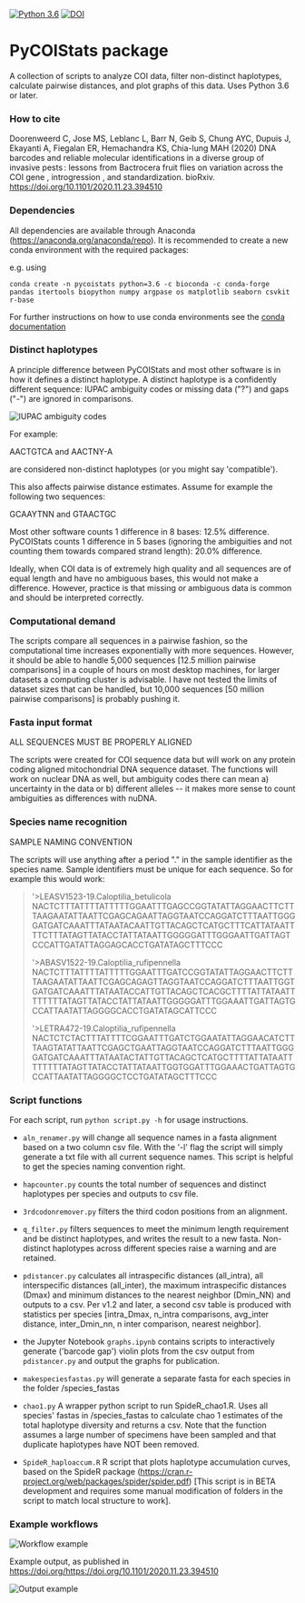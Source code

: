 [![Python 3.6](https://img.shields.io/badge/python-3.6-blue.svg)](https://www.python.org/downloads/release/python-360/)
[![DOI](https://zenodo.org/badge/264048060.svg)](https://zenodo.org/badge/latestdoi/264048060)

# PyCOIStats package
A collection of scripts to analyze COI data, filter non-distinct haplotypes, calculate pairwise distances, and plot graphs of this data. Uses Python 3.6 or later.


### How to cite

Doorenweerd C, Jose MS, Leblanc L, Barr N, Geib S, Chung AYC, Dupuis J, Ekayanti A, Fiegalan ER, Hemachandra KS, Chia-lung MAH (2020) DNA barcodes and reliable molecular identifications in a diverse group of invasive pests : lessons from Bactrocera fruit flies on variation across the COI gene , introgression , and standardization. bioRxiv. https://doi.org/10.1101/2020.11.23.394510 


### Dependencies

All dependencies are available through Anaconda (https://anaconda.org/anaconda/repo). It is recommended to create a new conda environment with the required packages:

e.g. using

```conda create -n pycoistats python=3.6 -c bioconda -c conda-forge pandas itertools biopython numpy argpase os matplotlib seaborn csvkit r-base```

For further instructions on how to use conda environments see the [conda documentation](https://docs.conda.io/projects/conda/en/latest/user-guide/tasks/manage-environments.html)


### Distinct haplotypes

A principle difference between PyCOIStats and most other software is in how it defines a distinct haplotype. A distinct haplotype is a confidently different sequence: IUPAC ambiguity codes or missing data ("?") and gaps ("-") are ignored in comparisons.

![IUPAC ambiguity codes](IUPAC_codes.png)

For example:

AACTGTCA and AACTNY-A

are considered non-distinct haplotypes (or you might say 'compatible').

This also affects pairwise distance estimates. Assume for example the following two sequences:

GCAAYTNN and GTAACTGC

Most other software counts 1 difference in 8 bases: 12.5% difference. PyCOIStats counts 1 difference in 5 bases (ignoring the ambiguities and not counting them towards compared strand length): 20.0% difference.

Ideally, when COI data is of extremely high quality and all sequences are of equal length and have no ambiguous bases, this would not make a difference. However, practice is that missing or ambiguous data is common and should be interpreted correctly.


### Computational demand

The scripts compare all sequences in a pairwise fashion, so the computational time increases exponentially with more sequences. However, it should be able to handle 5,000 sequences [12.5 million pairwise comparisons] in a couple of hours on most desktop machines, for larger datasets a computing cluster is advisable. I have not tested the limits of dataset sizes that can be handled, but 10,000 sequences [50 million pairwise comparisons] is probably pushing it.


### Fasta input format

ALL SEQUENCES MUST BE PROPERLY ALIGNED

The scripts were created for COI sequence data but will work on any protein coding aligned mitochondrial DNA sequence dataset. The functions will work on nuclear DNA as well, but ambiguity codes there can mean a) uncertainty in the data or b) different alleles -- it makes more sense to count ambiguities as differences with nuDNA.

### Species name recognition

SAMPLE NAMING CONVENTION

The scripts will use anything after a period "." in the sample identifier as the species name. Sample identifiers must be unique for each sequence. So for example this would work:

>'>LEASV1523-19.Caloptilia_betulicola
NACTCTTTATTTTATTTTTGGAATTTGAGCCGGTATATTAGGAACTTCTTTAAGAATATTAATTCGAGCAGAATTAGGTAATCCAGGATCTTTAATTGGGGATGATCAAATTTATAATACAATTGTTACAGCTCATGCTTTCATTATAATTTTCTTTATAGTTATACCTATTATAATTGGGGGATTTGGGAATTGATTAGTCCCATTGATATTAGGAGCACCTGATATAGCTTTCCC
>
>'>ABASV1522-19.Caloptilia_rufipennella
NACTCTTTATTTTATTTTTGGAATTTGATCCGGTATATTAGGAACTTCTTTAAGAATATTAATTCGAGCAGAGTTAGGTAATCCAGGATCTTTAATTGGTGATGATCAAATTTATAATACCATTGTTACAGCTCACGCTTTTATTATAATTTTTTTTATAGTTATACCTATTATAATTGGGGGATTTGGAAATTGATTAGTGCCATTAATATTAGGGGCACCTGATATAGCATTCCC
>
>'>LETRA472-19.Caloptilia_rufipennella
NACTCTCTACTTTATTTTCGGAATTTGATCTGGAATATTAGGAACATCTTTAAGTATATTAATTCGAGCTGAATTAGGTAATCCAGGATCTTTAATTGGGGATGATCAAATTTATAATACTATTGTTACAGCTCATGCTTTTATTATAATTTTTTTTATAGTTATACCTATTATAATTGGTGGATTTGGAAACTGATTAGTGCCATTAATATTAGGGGCTCCTGATATAGCTTTCCC


### Script functions

For each script, run `python script.py -h` for usage instructions.

- `aln_renamer.py` will change all sequence names in a fasta alignment based on a two column csv file. With the '-l' flag the script will simply generate a txt file with all current sequence names. This script is helpful to get the species naming convention right.

- `hapcounter.py` counts the total number of sequences and distinct haplotypes per species and outputs to csv file.

- `3rdcodonremover.py` filters the third codon positions from an alignment.

- `q_filter.py` filters sequences to meet the minimum length requirement and be distinct haplotypes, and writes the result to a new fasta. Non-distinct haplotypes across different species raise a warning and are retained.

- `pdistancer.py` calculates all intraspecific distances (all_intra), all interspecific distances (all_inter), the maximum intraspecific distances (Dmax) and minimum distances to the nearest neighbor (Dmin_NN) and outputs to a csv. Per v1.2 and later, a second csv table is produced with statistics per species [intra_Dmax, n_intra comparisons, avg_inter distance, inter_Dmin_nn, n inter comparison, nearest neighbor].

- the Jupyter Notebook `graphs.ipynb` contains scripts to interactively generate ('barcode gap') violin plots from the csv output from ```pdistancer.py``` and output the graphs for publication.

- `makespeciesfastas.py` will generate a separate fasta for each species in the folder /species_fastas

- `chao1.py` A wrapper python script to run SpideR_chao1.R. Uses all species' fastas in /species_fastas to calculate chao 1 estimates of the total haplotype diversity and returns a csv. Note that the function assumes a large number of specimens have been sampled and that duplicate haplotypes have NOT been removed.

- `SpideR_haploaccum.R` R script that plots haplotype accumulation curves, based on the SpideR package (https://cran.r-project.org/web/packages/spider/spider.pdf) [This script is in BETA development and requires some manual modification of folders in the script to match local structure to work].


### Example workflows

![Workflow example](workflow_example.png)


Example output, as published in https://doi.org/https://doi.org/10.1101/2020.11.23.394510

![Output example](output_example.png)
